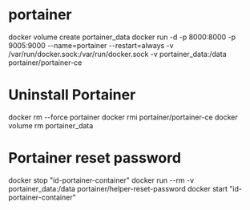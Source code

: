 # portainer
docker volume create portainer_data
docker run -d -p 8000:8000 -p 9005:9000 --name=portainer --restart=always -v \
/var/run/docker.sock:/var/run/docker.sock -v portainer_data:/data portainer/portainer-ce

# Uninstall Portainer
docker rm --force portainer
docker rmi portainer/portainer-ce
docker volume rm portainer_data

# Portainer reset password
docker stop "id-portainer-container"
docker run --rm -v portainer_data:/data portainer/helper-reset-password
docker start "id-portainer-container"